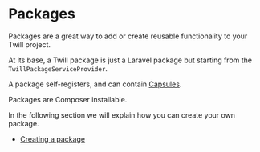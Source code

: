 # Packages

Packages are a great way to add or create reusable functionality to your Twill project.

At its base, a Twill package is just a Laravel package but starting from the `TwillPackageServiceProvider`.

A package self-registers, and can contain [Capsules](../3_modules/4_capsules.md).

Packages are Composer installable.

In the following section we will explain how you can create your own package.

- [Creating a package](./1_creating-a-package.md)
